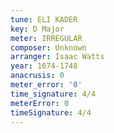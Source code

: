 ```yaml
---
tune: ELI KADER
key: D Major
meter: IRREGULAR
composer: Unknown
arranger: Isaac Watts
year: 1674-1748
anacrusis: 0
meter_error: '0'
time_signature: 4/4
meterError: 0
timeSignature: 4/4
---
```

